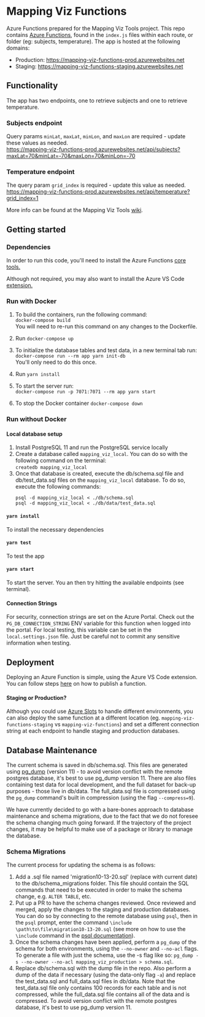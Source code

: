 # Mapping Viz Functions
Azure Functions prepared for the Mapping Viz Tools project. This repo contains [Azure Functions](https://docs.microsoft.com/en-us/azure/azure-functions/), found in the `index.js` files within each route, or folder (eg: subjects, temperature). The app is hosted at the following domains:  
* Production: https://mapping-viz-functions-prod.azurewebsites.net
* Staging: https://mapping-viz-functions-staging.azurewebsites.net

## Functionality 
The app has two endpoints, one to retrieve subjects and one to retrieve temperature.  
### Subjects endpoint
Query params `minLat`, `maxLat`, `minLon`, and `maxLon` are required - update these values as needed.  
https://mapping-viz-functions-prod.azurewebsites.net/api/subjects?maxLat=70&minLat=-70&maxLon=70&minLon=-70  
### Temperature endpoint 
The query param `grid_index` is required - update this value as needed.  
https://mapping-viz-functions-prod.azurewebsites.net/api/temperature?grid_index=1

More info can be found at the Mapping Viz Tools [wiki](https://github.com/zooniverse/mapping-viz-tools/wiki/What-are-Azure-Functions%3F).

## Getting started
### Dependencies
In order to run this code, you'll need to install the Azure Functions [core tools.](https://docs.microsoft.com/en-us/azure/azure-functions/functions-run-local?tabs=macos%2Ccsharp%2Cbash#v2)

Although not required, you may also want to install the Azure VS Code [extension.](https://code.visualstudio.com/docs/azure/extensions)

### Run with Docker
1. To build the containers, run the following command:  
  `docker-compose build`  
  You will need to re-run this command on any changes to the Dockerfile.
  
2. Run `docker-compose up`

3. To initialize the database tables and test data, in a new terminal tab run:  
  `docker-compose run --rm app yarn init-db`  
  You'll only need to do this once.

4. Run `yarn install`
  
5. To start the server run:  
  `docker-compose run -p 7071:7071 --rm app yarn start`

6. To stop the Docker container
 `docker-compose down`
  
### Run without Docker
#### Local database setup
1. Install PostgreSQL 11 and run the PostgreSQL service locally 
2. Create a database called `mapping_viz_local`. You can do so with the following command on the terminal:  
`createdb mapping_viz_local`
3. Once that database is created, execute the db/schema.sql file and db/test_data.sql files on the `mapping_viz_local` database. To do so, execute the following commands:
   ```
   psql -d mapping_viz_local < ./db/schema.sql
   psql -d mapping_viz_local < ./db/data/test_data.sql 
   ```

#### `yarn install`
To install the necessary dependencies

#### `yarn test`
To test the app

#### `yarn start`
To start the server. You an then try hitting the available endpoints (see terminal).

#### Connection Strings
For security, connection strings are set on the Azure Portal. Check out the `PG_DB_CONNECTION_STRING` ENV variable for this function when logged into the portal. For local testing, this variable can be set in the `local.settings.json` file. Just be careful not to commit any sensitive information when testing. 

## Deployment
Deploying an Azure Function is simple, using the Azure VS Code extension. You can follow steps [here](https://docs.microsoft.com/en-us/azure/azure-functions/functions-create-first-function-vs-code?pivots=programming-language-javascript#publish-the-project-to-azure) on how to publish a function. 

#### Staging or Production?
Although you could use [Azure Slots](https://docs.microsoft.com/en-us/azure/azure-functions/functions-deployment-slots) to handle different environments, you can also deploy the same function at a different location (eg. `mapping-viz-functions-staging` vs `mapping-viz-functions`) and set a different connection string at each endpoint to handle staging and production databases.

## Database Maintenance
The current schema is saved in db/schema.sql. This files are generated using [pg_dump](https://www.postgresql.org/docs/11/app-pgdump.html) (version 11) - to avoid version conflict with the remote postgres database, it's best to use pg_dump version 11. There are also files containing test data for local development, and the full dataset for back-up purposes - those live in db/data. The full_data.sql file is compressed using the `pg_dump` command's built in compression (using the flag `--compress=9`).

We have currently decided to go with a bare-bones approach to database maintenance and schema migrations, due to the fact that we do not foresee the schema changing much going forward. If the trajectory of the project changes, it may be helpful to make use of a package or library to manage the database.

### Schema Migrations
The current process for updating the schema is as follows:
1. Add a .sql file named 'migration10-13-20.sql' (replace with current date) to the db/schema_migrations folder. This file should contain the SQL commands that need to be executed in order to make the schema change, e.g. `ALTER TABLE`, etc.
2. Put up a PR to have the schema changes reviewed. Once reviewed and merged, apply the changes to the staging and production databases. You can do so by connecting to the remote database using `psql`, then in the `psql` prompt, enter the command `\include \path\to\file\migration10-13-20.sql` (see more on how to use the `\include` command in the [psql documentation](https://www.postgresql.org/docs/11/app-psql.html)).
3. Once the schema changes have been applied, perform a `pg_dump` of the schema for both environments, using the `--no-owner` and `--no-acl` flags. To generate a file with just the schema, use the -s flag like so: `pg_dump -s --no-owner --no-acl mapping_viz_production > schema.sql`. 
4. Replace db/schema.sql with the dump file in the repo. Also perform a dump of the data if necessary (using the data-only flag `-a`) and replace the test_data.sql and full_data.sql files in db/data. Note that the test_data.sql file only contains 100 records for each table and is not compressed, while the full_data.sql file contains all of the data and is compressed. To avoid version conflict with the remote postgres database, it's best to use pg_dump version 11. 
